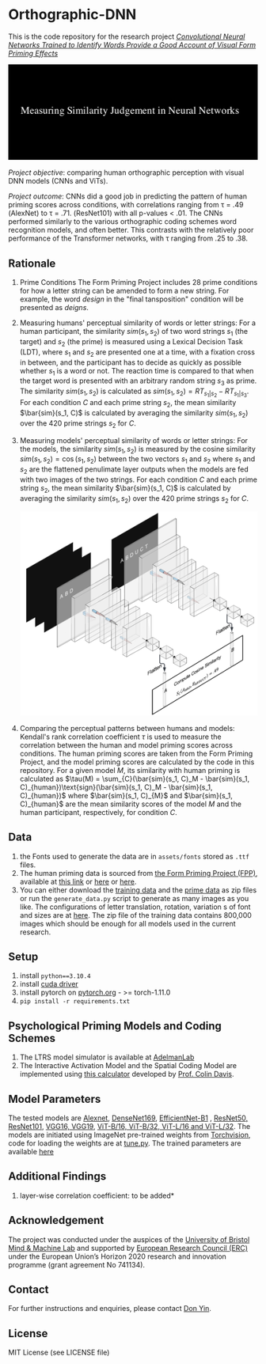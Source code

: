 # Orthographic-DNN
This is the code repository for the research project *[Convolutional Neural Networks Trained to Identify Words Provide a Good Account of Visual Form Priming Effects](https://link.springer.com/article/10.1007/s42113-023-00172-7)*

[![Click to see Video Demo](demo.png)](https://youtu.be/PEvwzwo6gFM)

*Project objective*: comparing human orthographic perception with visual DNN models (CNNs and ViTs).

*Project outcome*: CNNs did a good job in predicting the pattern of human priming scores across conditions, with correlations ranging from τ = .49 (AlexNet) to τ = .71. (ResNet101) with all p-values < .01. The CNNs performed similarly to the various orthographic coding schemes word recognition models, and often better. This contrasts with the relatively poor performance of the Transformer networks, with τ ranging from .25 to .38.

## Rationale
1. Prime Conditions
   The Form Priming Project includes 28 prime conditions for how a letter string can be amended to form a new string. For example, the word $design$ in the "final tansposition" condition will be presented as $deigns$.
2. Measuring humans' perceptual similarity of words or letter strings:
   For a human participant, the similarity $sim(s_1, s_2)$ of two word strings $s_1$ (the target) and $s_2$ (the prime) is measured using a Lexical Decision Task (LDT), where $s_1$ and $s_2$ are presented one at a time, with a fixation cross in between, and the participant has to decide as quickly as possible whether $s_1$ is a word or not. The reaction time is compared to that when the target word is presented with an arbitrary random string $s_3$ as prime. The similarity $sim(s_1, s_2)$ is calculated as $sim(s_1, s_2) = RT_{s_1|s_2} - RT_{s_1|s_3}$. For each condition $C$ and each prime string $s_2$, the mean similarity $\bar{sim}(s_1, C)$ is calculated by averaging the similarity $sim(s_1, s_2)$ over the 420 prime strings $s_2$ for $C$.
3. Measuring models' perceptual similarity of words or letter strings:
   For the models, the similarity $sim(s_1, s_2)$ is measured by the cosine similarity $sim(s_1, s_2) = \cos(s_1, s_2)$ between the two vectors $s_1$ and $s_2$ where $s_1$ and $s_2$ are the flattened penulimate layer outputs when the models are fed with two images of the two strings. For each condition  $C$ and each prime string $s_2$, the mean similarity $\bar{sim}(s_1, C)$ is calculated by averaging the similarity $sim(s_1, s_2)$ over the 420 prime strings $s_2$ for $C$.
   
   ![Example](https://github.com/Don-Yin/Orthographic-DNN/blob/456b6b1c2a78609f151b304200189a9edef89eb4/feature_extraction.png)
   
4. Comparing the perceptual patterns between humans and models:
   Kendall's rank correlation coefficient $\tau$ is used to measure the correlation between the human and model priming scores across conditions. The human priming scores are taken from the Form Priming Project, and the model priming scores are calculated by the code in this repository. For a given model $M$, its similarity with human priming is calculated as $\tau(M) = \sum_{C}(\bar{sim}(s_1, C)_M - \bar{sim}(s_1, C)_{human})\text{sign}(\bar{sim}(s_1, C)_M - \bar{sim}(s_1, C)_{human})$
   where $\bar{sim}(s_1, C)_{M}$ and $\bar{sim}(s_1, C)_{human}$ are the mean similarity scores of the model $M$ and the human participant, respectively, for condition $C$.

## Data
1. the Fonts used to generate the data are in `assets/fonts` stored as `.ttf` files.
2. The human priming data is sourced from [the Form Priming Project (FPP)](https://link.springer.com/article/10.3758/s13428-013-0442-y), available at [this link](https://files.warwick.ac.uk/jadelman2/browse#FPP) or [here](src/assets/adelman.xlsx) or [here](src/assets/adelman.csv).
3. You can either download the [training data](https://drive.google.com/file/d/1w6m_57z6lVh97Cr6MJPNQbKYjh877zbL/view?usp=share_link) and the [prime data](https://drive.google.com/file/d/1qDyqdSIzwRQlqmi8kUJ34_G4Dr-qvYzZ/view?usp=sharing) as zip files or run the `generate_data.py` script to generate as many images as you like. The configurations of letter translation, rotation, variation s of font and sizes are at [here](src/utils/data_generate/main.py). The zip file of the training data contains 800,000 images which should be enough for all models used in the current research.

## Setup
1. install `python==3.10.4`
2. install [cuda driver](https://developer.nvidia.com/cuda-downloads)
3. install pytorch on [pytorch.org](pytorch.org) - >= torch-1.11.0
4. `pip install -r requirements.txt`

## Psychological Priming Models and Coding Schemes
1. The LTRS model simulator is available at [AdelmanLab](http://www.adelmanlab.org/ltrs/)
2. The Interactive Activation Model and the Spatial Coding Model are implemented using [this calculator](http://www.pc.rhul.ac.uk/staff/c.davis/SpatialCodingModel/) developed by [Prof. Colin Davis](https://www.bristol.ac.uk/people/person/Colin-Davis-49b9852f-cb91-4196-95cb-509804919a1e/).

## Model Parameters
The tested models are [Alexnet](https://papers.nips.cc/paper/2012/hash/c399862d3b9d6b76c8436e924a68c45b-Abstract.html), [DenseNet169](https://arxiv.org/abs/1608.06993), [EfficientNet-B1](https://arxiv.org/abs/1905.11946)
, [ResNet50, ResNet101](https://arxiv.org/abs/1512.03385), [VGG16, VGG19](https://arxiv.org/abs/1409.1556), [ViT-B/16, ViT-B/32, ViT-L/16 and ViT-L/32](https://arxiv.org/abs/2010.11929). The models are initiated using ImageNet pre-trained weights from [Torchvision](https://pytorch.org/vision/stable/models.html), code for loading the weights are at [tune.py](tune.py). The trained parameters are available [here](https://drive.google.com/file/d/1chprLm5YJXTzgA7KGjEsNFjeZFVZzISG/view?usp=sharing)

## Additional Findings
1. layer-wise correlation coefficient: to be added*

## Acknowledgement
The project was conducted under the auspices of the [University of Bristol Mind & Machine Lab](https://mindandmachine.blogs.bristol.ac.uk/) and supported by [European Research Council (ERC)](https://erc.europa.eu/homepage) under the European Union’s Horizon 2020 research and innovation programme (grant agreement No 741134).

## Contact
For further instructions and enquiries, please contact [Don Yin](mailto:don_yin@outlook.com).

## License
MIT License (see LICENSE file)
